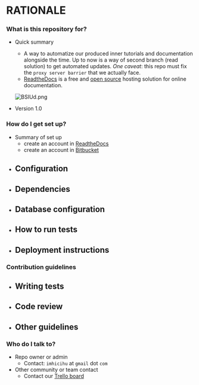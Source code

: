 # RATIONALE #


### What is this repository for? ###

* Quick summary
    - A way to automatize our produced inner tutorials and documentation alongside  the time.  Up to now is a way of second branch (read solution)  to get automated updates. _One caveat_: this repo must fix the `proxy server barrier` that we actually face.
    - [ReadtheDocs](https://readthedocs.org/) is a free and [open source](https://docs.readthedocs.io/en/latest/open-source-philosophy.html) hosting solution for online documentation.
    
    ![BSIUd.png](https://bitbucket.org/repo/yLrxrz/images/526032240-BSIUd.png)

* Version 1.0

### How do I get set up? ###

* Summary of set up
    - create an account in [ReadtheDocs](https://readthedocs.org/)
	- create an account in [Bitbucket](https://bitbucket.org/)
* Configuration
    - 
* Dependencies
    - 
* Database configuration
    - 
* How to run tests
    - 
* Deployment instructions
    - 

### Contribution guidelines ###

* Writing tests
    - 
* Code review
    - 
* Other guidelines
    -

### Who do I talk to? ###

* Repo owner or admin
     - Contact: `imhicihu` at `gmail` dot `com`
* Other community or team contact
     - Contact our [Trello board](https://bitbucket.org/imhicihu/documentation-migration-to-read-the-docs-experimental/addon/trello/trello-board)